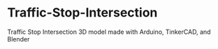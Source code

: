 # Traffic-Stop-Intersection
Traffic Stop Intersection 3D model made with Arduino, TinkerCAD, and Blender
